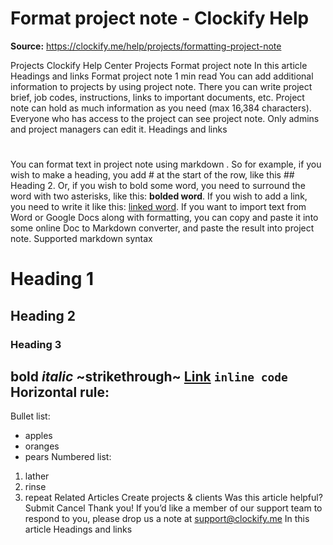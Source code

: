 # Format project note - Clockify Help

**Source:** https://clockify.me/help/projects/formatting-project-note

Projects
Clockify Help Center
Projects
Format project note
In this article
Headings and links
Format project note
1 min read
You can add additional information to projects by using project note. There you can write project brief, job codes, instructions, links to important documents, etc.
Project note can hold as much information as you need (max 16,384 characters).
Everyone who has access to the project can see project note. Only admins and project managers can edit it.
Headings and links
#
You can format text in project note using
markdown
. So for example, if you wish to make a heading, you add # at the start of the row, like this ## Heading 2. Or, if you wish to bold some word, you need to surround the word with two asterisks, like this: **bolded word**.
If you wish to add a link,  you need to write it like this: [linked word](url).
If you want to import text from Word or Google Docs along with formatting, you can copy and paste it into some online Doc to Markdown converter, and paste the result into project note.
Supported markdown syntax
# Heading 1
## Heading 2
### Heading 3
**bold**
*italic*
~strikethrough~
[Link](https://clockify.me/)
`inline code`
Horizontal rule:
---
Bullet list:
  * apples
  * oranges
  * pears
Numbered list:
  1. lather
  2. rinse
  3. repeat
Related Articles
Create projects & clients
Was this article helpful?
Submit
Cancel
Thank you! If you’d like a member of our support team to respond to you, please drop us a note at support@clockify.me
In this article
Headings and links